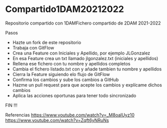 # Compartido1DAM20212022
Repositorio compartido con 1DAMFichero compartido de 2DAM 2021-2022

Pasos
- Hazte un fork de este repositorio
- Trabaja con GitFlow
- Crea una Feature con Iniciales y Apellido, por ejemplo JLGonzalez
- En esa Feature crea un txt llamado jlgonzalez.txt (iniciales y apellidos)
- Rellena ese fichero con tu nombre y apellidos completos
- Cambia el fichero listado.txt con y añade tambien tu nombre y apellidos
- Cierra la Feature siguiendo elo flujo de GitFlow
- Confirma los cambios y sube los cambios a GitHub
- Hazme un pull request para que acepte los cambios y explícame dichos cambios
- Aplica las acciones oportunas para tener todo sincronizado


FIN !!!

Referencias
https://www.youtube.com/watch?v=_M8oalUyz10
https://www.youtube.com/watch?v=Zqft6yNRuNs


